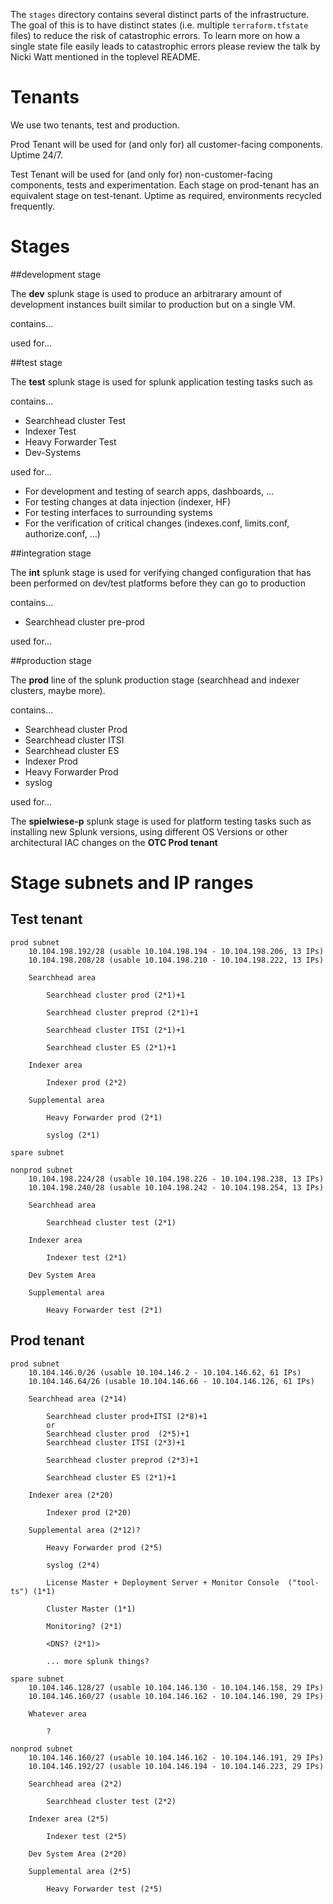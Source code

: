 The `stages` directory contains several distinct parts of the infrastructure. The goal of this is to have distinct states (i.e. multiple `terraform.tfstate` files) to reduce the risk of catastrophic errors. To learn more on how a single state file easily leads to catastrophic errors please review the talk by Nicki Watt mentioned in the toplevel README.

# Tenants

We use two tenants, test and production.

Prod Tenant will be used for (and only for) all customer-facing components. Uptime 24/7.

Test Tenant will be used for (and only for) non-customer-facing components, tests and experimentation. Each stage on prod-tenant has an equivalent stage on test-tenant. Uptime as required, environments recycled frequently.

# Stages

##development stage

The **dev** splunk stage is used to produce an arbitrarary amount of development instances built similar to production but on a single VM.

contains...

used for...

##test stage

The **test** splunk stage is used for splunk application testing tasks such as
 
contains...
 - Searchhead cluster Test
 - Indexer Test
 - Heavy Forwarder Test
 - Dev-Systems
 
used for...
 - For development and testing of search apps, dashboards, ...
 - For testing changes at data injection (indexer, HF)  
 - For testing interfaces to surrounding systems
 - For the verification of critical changes (indexes.conf, limits.conf, authorize.conf, ...)


##integration stage

The **int** splunk stage is used for verifying changed configuration that has been performed on dev/test platforms before they can go to production

contains...
- Searchhead cluster pre-prod

used for...

##production stage

The **prod** line of the splunk production stage (searchhead and indexer clusters, maybe more).

contains...
- Searchhead cluster Prod
- Searchhead cluster ITSI
- Searchhead cluster ES
- Indexer Prod
- Heavy Forwarder Prod
- syslog

used for...

The **spielwiese-p** splunk stage is used for platform testing tasks such as installing new Splunk versions, using different OS Versions or other architectural IAC changes on the **OTC Prod tenant**


# Stage subnets and IP ranges

## Test tenant

    prod subnet
        10.104.198.192/28 (usable 10.104.198.194 - 10.104.198.206, 13 IPs)
        10.104.198.208/28 (usable 10.104.198.210 - 10.104.198.222, 13 IPs)
    
        Searchhead area
    
            Searchhead cluster prod (2*1)+1

            Searchhead cluster preprod (2*1)+1
          
            Searchhead cluster ITSI (2*1)+1

            Searchhead cluster ES (2*1)+1

        Indexer area

            Indexer prod (2*2)

        Supplemental area
        
            Heavy Forwarder prod (2*1)
            
            syslog (2*1)

    spare subnet

    nonprod subnet
        10.104.198.224/28 (usable 10.104.198.226 - 10.104.198.238, 13 IPs)
        10.104.198.240/28 (usable 10.104.198.242 - 10.104.198.254, 13 IPs)

        Searchhead area
        
            Searchhead cluster test (2*1)

        Indexer area
        
            Indexer test (2*1)

        Dev System Area

        Supplemental area
        
            Heavy Forwarder test (2*1)



## Prod tenant

    prod subnet
        10.104.146.0/26 (usable 10.104.146.2 - 10.104.146.62, 61 IPs)
        10.104.146.64/26 (usable 10.104.146.66 - 10.104.146.126, 61 IPs)

        Searchhead area (2*14)

            Searchhead cluster prod+ITSI (2*8)+1
            or
            Searchhead cluster prod  (2*5)+1
            Searchhead cluster ITSI (2*3)+1

            Searchhead cluster preprod (2*3)+1

            Searchhead cluster ES (2*1)+1

        Indexer area (2*20)

            Indexer prod (2*20)

        Supplemental area (2*12)?

            Heavy Forwarder prod (2*5)

            syslog (2*4)

            License Master + Deployment Server + Monitor Console  ("tool-ts") (1*1)

            Cluster Master (1*1)

            Monitoring? (2*1)

            <DNS? (2*1)>

            ... more splunk things?

    spare subnet
        10.104.146.128/27 (usable 10.104.146.130 - 10.104.146.158, 29 IPs)
        10.104.146.160/27 (usable 10.104.146.162 - 10.104.146.190, 29 IPs)

        Whatever area

            ?

    nonprod subnet
        10.104.146.160/27 (usable 10.104.146.162 - 10.104.146.191, 29 IPs)
        10.104.146.192/27 (usable 10.104.146.194 - 10.104.146.223, 29 IPs)

        Searchhead area (2*2)

            Searchhead cluster test (2*2)

        Indexer area (2*5)

            Indexer test (2*5)

        Dev System Area (2*20)

        Supplemental area (2*5)

            Heavy Forwarder test (2*5)

